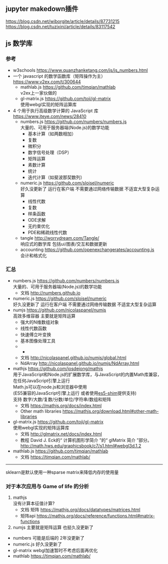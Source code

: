 
## jupyter makedown插件
https://blog.csdn.net/wiborgite/article/details/87731215
https://blog.csdn.net/tuzixini/article/details/83117542

## js 数学库
### 参考
- w3schools https://www.quanzhanketang.com/js/js_numbers.html
- 一个 javascript 的数学函数库（矩阵操作为主）https://www.v2ex.com/t/300644
    - mathlab.js https://github.com/timqian/mathlab  
        v2ex上一家伙做的
    - gl-matrix.js https://github.com/toji/gl-matrix  
        使用webgl实现的矩阵运算库
-  4 个用于执行高级数学计算的 JavaScript 库 https://www.iteye.com/news/28410
    - numbers.js https://github.com/numbers/numbers.js  
        大量的、可用于服务器端(Node.js)的数学功能  
        - 基本计算（如两数相加）
        - 复数
        - 微积分
        - 数字信号处理（DSP）
        - 矩阵运算
        - 素数计算
        - 统计
        - 迭代计算（如斐波那契数列）
    - numeric.js https://github.com/sloisel/numeric  
        好久没更新了
        运行在客户端 不需要通过网络传输数据 不适宜大型复杂运算  
        - 线性代数
        - 复数
        - 样条函数
        - ODE求解
        - 无约束优化
        - PDE和稀疏线性代数
    - tangle  http://worrydream.com/Tangle/  
        响应式的数学库 包括ui/图表/交互和数据更新
    - accounting https://github.com/openexchangerates/accounting.js  
        会计和格式化

### 汇总
- numbers.js https://github.com/numbers/numbers.js  
    大量的、可用于服务器端(Node.js)的数学功能  
    - 文档 http://numbers.github.io
- numeric.js https://github.com/sloisel/numeric  
    好久没更新了
    运行在客户端 不需要通过网络传输数据 不适宜大型复杂运算
- numjs https://github.com/nicolaspanel/numjs  
    高效多维容器 主要就是矩阵运算  
    - 强大的N维数组对象
    - 线性代数函数
    - 快速傅立叶变换
    - 基本图像处理工具
    - -
    - 文档 http://nicolaspanel.github.io/numjs/global.html
    - NdArray http://nicolaspanel.github.io/numjs/NdArray.html
- mathjs https://github.com/josdejong/mathjs  
    用于JavaScript和Node.js的扩展数学库，与JavaScript的内置Math库兼容，在任何JavaScript引擎上运行  
    Math.js可以在node.js和浏览器中使用  
    (ES5兼容的JavaScript引擎上运行 或者使用[es5-shim](https://github.com/kriskowal/es5-shim)提供支持)  
    支持 数字/大数/复数/分数/单位/字符串/数组和矩阵  
    - 文档 https://mathjs.org/docs/index.html
    - Other math libraries https://mathjs.org/download.html#other-math-libraries
- gl-matrix.js https://github.com/toji/gl-matrix  
    使用webgl实现的矩阵运算库  
    - 文档 http://glmatrix.net/docs/index.html
    - 教程 David J. Eck的“ 计算机图形学简介 ”的“ glMatrix 简介 ”部分。 http://math.hws.edu/graphicsbook/c7/s1.html#webgl3d.1.2
- mathlab.js https://github.com/timqian/mathlab  
    - 文档 https://timqian.com/mathlab/

----
sklearn是默认使用一种sparse matrix来降低内存的使用量

### 对于本次应用与 Game of life 的分析
1. mathjs  
    没有计算本征值计算?
    - 文档 矩阵 https://mathjs.org/docs/datatypes/matrices.html  
    - 矩阵api https://mathjs.org/docs/reference/functions.html#matrix-functions
2.  numjs 主要就是矩阵运算 也挺久没更新了
- numbers 可能是后端的 2年没更新了
- numeric.js 好久没更新了
- gl-matrix webgl加速暂时不考虑后面再优化
- mathlab https://timqian.com/mathlab/